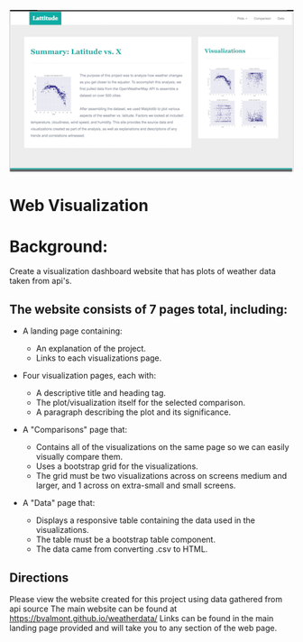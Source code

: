 ![](images/image_1.PNG)
# Web Visualization
# Background:
Create a visualization dashboard website that has plots of weather data taken from api's.

## The website consists of 7 pages total, including:
  * A landing page containing:
    * An explanation of the project.
    * Links to each visualizations page.

  * Four visualization pages, each with:
    * A descriptive title and heading tag.
    * The plot/visualization itself for the selected comparison.
    * A paragraph describing the plot and its significance.
    
   * A "Comparisons" page that:
     * Contains all of the visualizations on the same page so we can easily visually compare them.
     * Uses a bootstrap grid for the visualizations.
     * The grid must be two visualizations across on screens medium and larger, and 1 across on extra-small and small screens.

   * A "Data" page that:
     * Displays a responsive table containing the data used in the visualizations.
     * The table must be a bootstrap table component.
     * The data came from converting .csv  to HTML. 
    
    



## Directions 
Please view the website created for this project using data gathered from api source
The main website can be found at https://bvalmont.github.io/weatherdata/
Links can be found in the main landing page provided and will take you to any section of the web page.
